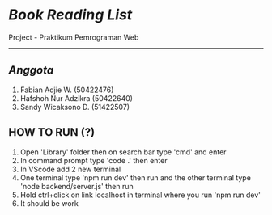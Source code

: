 # *Book Reading List* 
Project - Praktikum Pemrograman Web

---
## *Anggota*
1. Fabian Adjie W. (50422476)
2. Hafshoh Nur Adzikra (50422640) 
3. Sandy Wicaksono D. (51422507)  
 

HOW TO RUN (?)
--------------
1. Open 'Library' folder then on search bar type 'cmd' and enter
2. In command prompt type 'code .' then enter
3. In VScode add 2 new terminal
4. One terminal type 'npm run dev' then run and the other terminal type 'node backend/server.js' then run
5. Hold ctrl+click on link localhost in terminal where you run 'npm run dev'
6. It should be work
